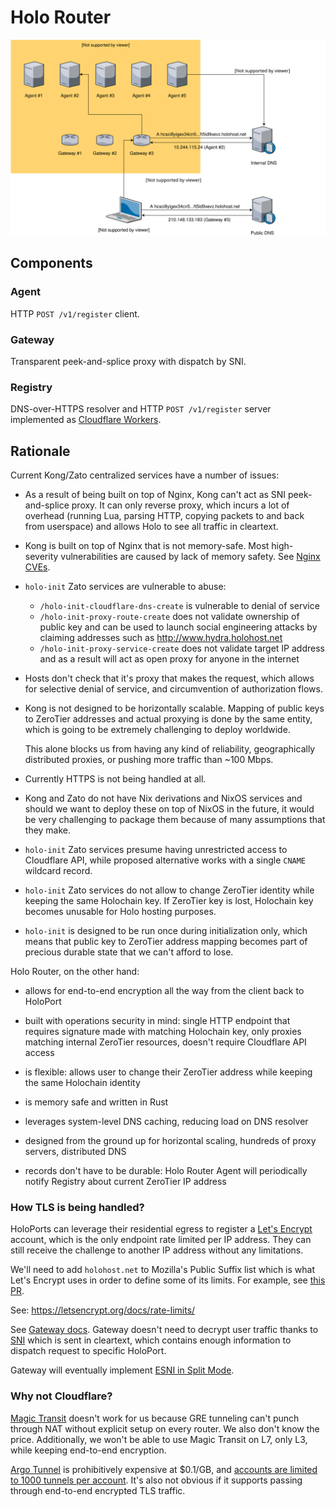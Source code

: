 # Holo Router

![Diagram](./diagram.svg)

## Components

### Agent

HTTP `POST /v1/register` client.

### Gateway

Transparent peek-and-splice proxy with dispatch by SNI.

### Registry

DNS-over-HTTPS resolver and HTTP `POST /v1/register` server implemented as
[Cloudflare Workers](https://workers.cloudflare.com).

## Rationale

Current Kong/Zato centralized services have a number of issues:

- As a result of being built on top of Nginx, Kong can't act as SNI
  peek-and-splice proxy. It can only reverse proxy, which incurs a lot of
  overhead (running Lua, parsing HTTP, copying packets to and back from
  userspace) and allows Holo to see all traffic in cleartext.

- Kong is built on top of Nginx that is not memory-safe. Most high-severity
  vulnerabilities are caused by lack of memory safety. See [Nginx CVEs][].

- `holo-init` Zato services are vulnerable to abuse:
  + `/holo-init-cloudflare-dns-create` is vulnerable to denial of service
  + `/holo-init-proxy-route-create` does not validate ownership of public key and 
    can be used to launch social engineering attacks by claiming addresses such as 
    http://www.hydrа.holohost.net
  + `/holo-init-proxy-service-create` does not validate target IP address and
    as a result will act as open proxy for anyone in the internet

- Hosts don't check that it's proxy that makes the request, which allows for
  selective denial of service, and circumvention of authorization flows.

- Kong is not designed to be horizontally scalable. Mapping of public keys to
  ZeroTier addresses and actual proxying is done by the same entity, which is
  going to be extremely challenging to deploy worldwide.

  This alone blocks us from having any kind of reliability, geographically
  distributed proxies, or pushing more traffic than ~100 Mbps.

- Currently HTTPS is not being handled at all.

- Kong and Zato do not have Nix derivations and NixOS services and should we
  want to deploy these on top of NixOS in the future, it would be very
  challenging to package them because of many assumptions that they make.

- `holo-init` Zato services presume having unrestricted access to Cloudflare
  API, while proposed alternative works with a single `CNAME` wildcard record.

- `holo-init` Zato services do not allow to change ZeroTier identity while
  keeping the same Holochain key. If ZeroTier key is lost, Holochain key
  becomes unusable for Holo hosting purposes.

- `holo-init` is designed to be run once during initialization only, which means that 
  public key to ZeroTier address mapping becomes part of precious durable state that
  we can't afford to lose.

Holo Router, on the other hand:

- allows for end-to-end encryption all the way from the client back to HoloPort

- built with operations security in mind: single HTTP endpoint that requires
  signature made with matching Holochain key, only proxies matching internal
  ZeroTier resources, doesn't require Cloudflare API access

- is flexible: allows user to change their ZeroTier address while keeping the
  same Holochain identity

- is memory safe and written in Rust

- leverages system-level DNS caching, reducing load on DNS resolver

- designed from the ground up for horizontal scaling, hundreds of proxy servers,
  distributed DNS

- records don't have to be durable: Holo Router Agent will periodically notify
  Registry about current ZeroTier IP address

[Nginx CVEs]: https://www.cvedetails.com/vulnerability-list/vendor_id-10048/product_id-17956/Nginx-Nginx.html

### How TLS is being handled?

HoloPorts can leverage their residential egress to register a [Let's Encrypt][]
account, which is the only endpoint rate limited per IP address. They can still
receive the challenge to another IP address without any limitations.

We'll need to add `holohost.net` to Mozilla's Public Suffix list which is what
Let's Encrypt uses in order to define some of its limits. For example, see
[this PR](https://github.com/publicsuffix/list/pull/881).

See: https://letsencrypt.org/docs/rate-limits/

See [Gateway docs](gateway/README.md). Gateway doesn't need to decrypt user
traffic thanks to [SNI][] which is sent in cleartext, which contains enough
information to dispatch request to specific HoloPort.

Gateway will eventually implement [ESNI in Split
Mode](https://tools.ietf.org/html/draft-ietf-tls-esni-04#section-5.4).

[Let's Encrypt]: https://letsencrypt.org
[SNI]: https://en.wikipedia.org/wiki/Server_Name_Indication

### Why not Cloudflare?

[Magic Transit][] doesn't work for us because GRE tunneling can't punch through
NAT without explicit setup on every router. We also don't know the price.
Additionally, we won't be able to use Magic Transit on L7, only L3, while
keeping end-to-end encryption.

[Argo Tunnel][] is prohibitively expensive at $0.1/GB, and [accounts are
limited to 1000 tunnels per account][argo-tunnel-max]. It's also not obvious if
it supports passing through end-to-end encrypted TLS traffic.

[Magic Transit]: https://www.cloudflare.com/magic-transit/
[Argo Tunnel]: https://www.cloudflare.com/products/argo-tunnel/
[argo-tunnel-max]: https://developers.cloudflare.com/argo-tunnel/faq/#what-is-the-maximum-number-of-tunnels-that-can-be-run-per-account
